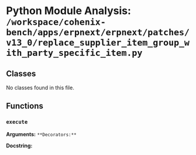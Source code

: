 # Python Module Analysis: `/workspace/cohenix-bench/apps/erpnext/erpnext/patches/v13_0/replace_supplier_item_group_with_party_specific_item.py`

## Classes

No classes found in this file.


## Functions

### `execute`
**Arguments:** ``
**Decorators:** ``

**Docstring:**
```

```

